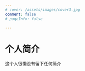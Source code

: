 ```yaml
---
# cover: /assets/images/cover3.jpg
comment: false
# pageInfo: false

---
```


# 个人简介  

这个人很懒没有留下任何简介